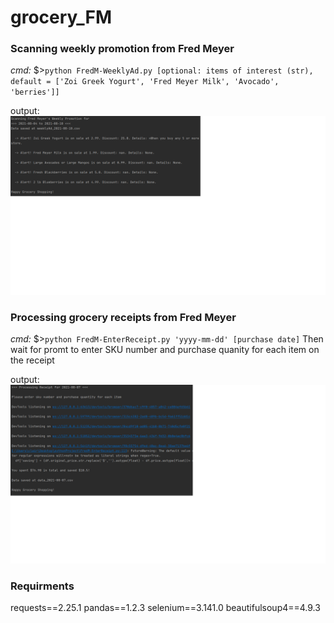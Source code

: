 # grocery_FM

### Scanning weekly promotion from Fred Meyer
_cmd:_ 
$>`python FredM-WeeklyAd.py [optional: items of interest (str), default = ['Zoi Greek Yogurt', 'Fred Meyer Milk', 'Avocado', 'berries']]`

output:
<img src='.\WeeklyAd-Output.png'>

### Processing grocery receipts from Fred Meyer
_cmd:_ 
$>`python FredM-EnterReceipt.py 'yyyy-mm-dd' [purchase date]`
Then wait for promt to enter SKU number and purchase quanity for each item on the receipt

output:
<img src='.\Receipt-Output.png'>
 
### Requirments
requests==2.25.1
pandas==1.2.3
selenium==3.141.0
beautifulsoup4==4.9.3
